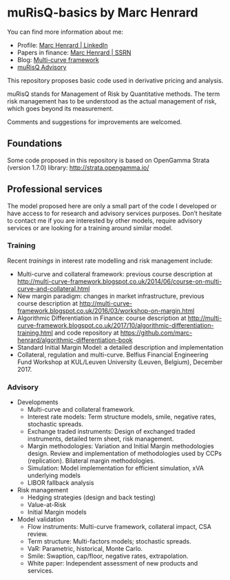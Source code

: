 # muRisQ-basics by Marc Henrard

You can find more information about me:
* Profile: [Marc Henrard | LinkedIn](https://www.linkedin.com/in/marchenrard/)
* Papers in finance: [Marc Henrard | SSRN](http://ssrn.com/author=352726)
* Blog: [Multi-curve framework](http://multi-curve-framework.blogspot.com)
* [muRisQ Advisory](http://murisq.com/)

This repository proposes basic code used in derivative pricing and analysis.

muRisQ stands for Management of Risk by Quantitative methods. The term risk management has to be understood as the actual management of risk, which goes beyond its measurement.

Comments and suggestions for improvements are welcomed.

## Foundations

Some code proposed in this repository is based on OpenGamma Strata (version 1.7.0) library: http://strata.opengamma.io/


## Professional services

The model proposed here are only a small part of the code I developed or have access to for research and advisory services purposes. Don’t hesitate to contact me if you are interested by other models, require advisory services or are looking for a training around similar model.

### Training

Recent *trainings* in interest rate modelling and risk management include:
* Multi-curve and collateral framework: previous course description at http://multi-curve-framework.blogspot.co.uk/2014/06/course-on-multi-curve-and-collateral.html
* New margin paradigm: changes in market infrastructure, previous course description at http://multi-curve-framework.blogspot.co.uk/2016/03/workshop-on-margin.html
* Algorithmic Differentiation in Finance: course description at http://multi-curve-framework.blogspot.co.uk/2017/10/algorithmic-differentiation-training.html and code repository at https://github.com/marc-henrard/algorithmic-differentiation-book
* Standard Initial Margin Model: a detailed description and implementation
* Collateral, regulation and multi-curve. Belfius Financial Engineering Fund Workshop at KUL/Leuven University (Leuven, Belgium), December 2017.

### Advisory

* Developments
	* Multi-curve and collateral framework.
	* Interest rate models: Term structure models, smile, negative rates, stochastic spreads.
	* Exchange traded instruments: Design of exchanged traded instruments, detailed term sheet, risk management.
	* Margin methodologies: Variation and Initial Margin methodologies design. Review and implementation of methodologies used by CCPs (replication). Bilateral margin methodologies.
	* Simulation: Model implementation for efficient simulation, xVA underlying models
    * LIBOR fallback analysis
* Risk management
	* Hedging strategies (design and back testing)
	* Value-at-Risk
	* Initial Margin models
* Model validation
	* Flow instruments: Multi-curve framework, collateral impact, CSA review.
	* Term structure: Multi-factors models; stochastic spreads.
	* VaR: Parametric, historical, Monte Carlo.
	* Smile: Swaption, cap/floor, negative rates, extrapolation.
	* White paper: Independent assessment of new products and services.
